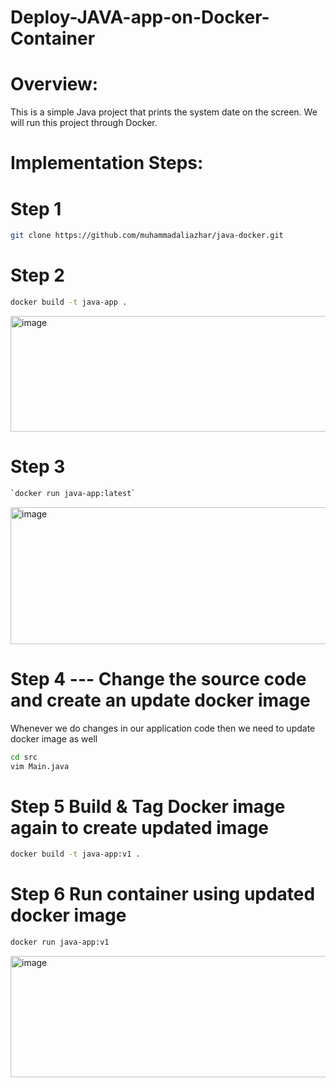 # Deploy-JAVA-app-on-Docker-Container

# Overview:

This is a simple Java project that prints the system date on the screen. We will run this project through Docker.

# Implementation Steps:

# Step 1

```bash
git clone https://github.com/muhammadaliazhar/java-docker.git
```


# Step 2

```bash
docker build -t java-app .
```

<img width="906" height="185" alt="image" src="https://github.com/user-attachments/assets/9e452dce-0120-47bf-9abd-f345b234b4b5" />

# Step 3

```bash
`docker run java-app:latest`
```

<img width="1280" height="219" alt="image" src="https://github.com/user-attachments/assets/bfc79b69-2ce8-46a1-ba53-280668617bba" />


# Step 4 --- Change the source code and create an update docker image

Whenever we do changes in our application code then we need to update docker image as well

```bash
cd src
vim Main.java
```

# Step 5 Build & Tag Docker image again to create updated image

```bash
docker build -t java-app:v1 .
```

# Step 6 Run container using updated docker image

```bash
docker run java-app:v1
```

<img width="981" height="194" alt="image" src="https://github.com/user-attachments/assets/4b7274d0-4558-4be4-8003-a10800ea0cec" />



